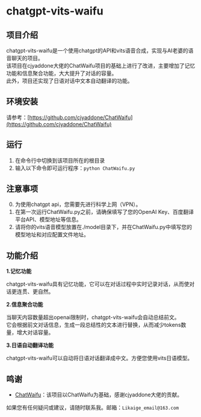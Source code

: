 chatgpt-vits-waifu
==================

项目介绍
----

chatgpt-vits-waifu是一个使用chatgpt的API和vits语音合成，实现与AI老婆的语音聊天的项目。  
该项目在cjyaddone大佬的ChatWaifu项目的基础上进行了改进，主要增加了记忆功能和信息聚合功能，大大提升了对话的容量。  
此外，项目还实现了日语对话中文本自动翻译的功能。

环境安装
----

请参考：[https://github.com/cjyaddone/ChatWaifu](https://github.com/cjyaddone/ChatWaifu)

运行
----
1.  在命令行中切换到该项目所在的根目录
2.  输入以下命令即可运行程序：`python ChatWaifu.py`


注意事项
----
0.  为使用chatgpt api，您需要先进行科学上网（VPN）。
1.  在第一次运行ChatWaifu.py之前，请确保填写了您的OpenAI Key、百度翻译平台API、模型地址等信息。
2.  请将你的vits语音模型放置在./model目录下，并在ChatWaifu.py中填写您的模型地址和对应配置文件地址。

功能介绍
----

**1.记忆功能**

chatgpt-vits-waifu具有记忆功能，它可以在对话过程中实时记录对话，从而使对话更连贯、更自然。

**2.信息聚合功能**

当聊天内容数量超出openai限制时，chatgpt-vits-waifu会自动总结前文。  
它会根据前文对话信息，生成一段总结性的文本进行替换，从而减少tokens数量，增大对话容量。

**3.日语自动翻译功能**

chatgpt-vits-waifu可以自动将日语对话翻译成中文。方便您使用vits日语模型。

鸣谢
--

*   [ChatWaifu](https://github.com/cjyaddone/ChatWaifu)：该项目以ChatWaifu为基础，感谢cjyaddone大佬的贡献。

如果您有任何疑问或建议，请随时联系我。邮箱：`Likaige_email@163.com`
